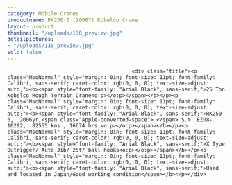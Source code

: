 ```yaml
---
category: Mobile Cranes
productname: RK250-6 (2006Y) Kobelco Crane
layout: product
thumbnail: "/uploads/130_preview.jpg"
detailpictures:
- "/uploads/130_preview.jpg"
sold: false
---
```


                                            <div class="title"><p class="MsoNormal" style="margin: 0in; font-size: 11pt; font-family: Calibri, sans-serif; caret-color: rgb(0, 0, 0); text-size-adjust: auto;"><b><span style="font-family: "Arial Black", sans-serif;">25 Ton Kobelco Rough Terrain Crane<o:p></o:p></span></b></p><p class="MsoNormal" style="margin: 0in; font-size: 11pt; font-family: Calibri, sans-serif; caret-color: rgb(0, 0, 0); text-size-adjust: auto;"><b><span style="font-family: "Arial Black", sans-serif;">RK250-6,  2006yr,<span class="Apple-converted-space"> </span> S.N. EZ08-10292,  82555 kms , 16674 hrs.<o:p></o:p></span></b></p><p class="MsoNormal" style="margin: 0in; font-size: 11pt; font-family: Calibri, sans-serif; caret-color: rgb(0, 0, 0); text-size-adjust: auto;"><b><span style="font-family: "Arial Black", sans-serif;">X Type Outrigger/ Auto Jib/ 25t/ ball hooks<o:p></o:p></span></b></p><p class="MsoNormal" style="margin: 0in; font-size: 11pt; font-family: Calibri, sans-serif; caret-color: rgb(0, 0, 0); text-size-adjust: auto;"><b><span style="font-family: "Arial Black", sans-serif;">Used and located in Japan/Good working condition</span></b></p></div>

